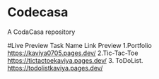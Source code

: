 # Codecasa

A CodaCasa repository

#Live Preview
Task Name                 Link Preview
1.Portfolio               https://kaviya0705.pages.dev/
2.Tic-Tac-Toe             https://tictactoekaviya.pages.dev/
3. ToDoList.              https://todolistkaviya.pages.dev/
